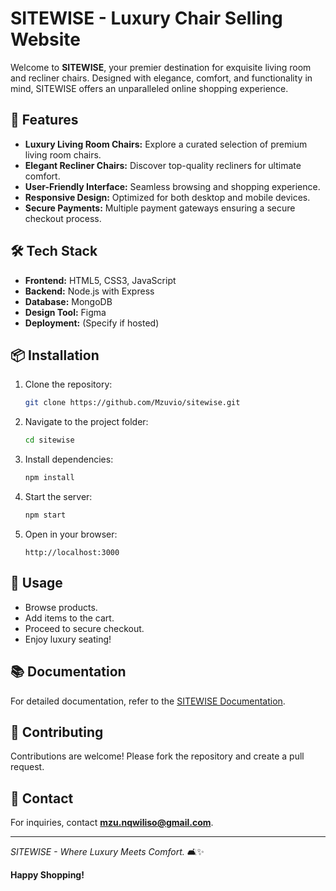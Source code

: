 # SITEWISE - Luxury Chair Selling Website

Welcome to **SITEWISE**, your premier destination for exquisite living room and recliner chairs. Designed with elegance, comfort, and functionality in mind, SITEWISE offers an unparalleled online shopping experience.

## 🚀 Features
- **Luxury Living Room Chairs:** Explore a curated selection of premium living room chairs.
- **Elegant Recliner Chairs:** Discover top-quality recliners for ultimate comfort.
- **User-Friendly Interface:** Seamless browsing and shopping experience.
- **Responsive Design:** Optimized for both desktop and mobile devices.
- **Secure Payments:** Multiple payment gateways ensuring a secure checkout process.

## 🛠️ Tech Stack
- **Frontend:** HTML5, CSS3, JavaScript
- **Backend:** Node.js with Express
- **Database:** MongoDB
- **Design Tool:** Figma
- **Deployment:** (Specify if hosted)

## 📦 Installation
1. Clone the repository:
   ```bash
   git clone https://github.com/Mzuvio/sitewise.git
   ```
2. Navigate to the project folder:
   ```bash
   cd sitewise
   ```
3. Install dependencies:
   ```bash
   npm install
   ```
4. Start the server:
   ```bash
   npm start
   ```
5. Open in your browser:
   ```
   http://localhost:3000
   ```

## 🌟 Usage
- Browse products.
- Add items to the cart.
- Proceed to secure checkout.
- Enjoy luxury seating!

## 📚 Documentation
For detailed documentation, refer to the [SITEWISE Documentation](#).

## 🤝 Contributing
Contributions are welcome! Please fork the repository and create a pull request.

## 📧 Contact
For inquiries, contact **[mzu.nqwiliso@gmail.com](mailto:mzu.nqwiliso@gmail.com)**.

---
*SITEWISE - Where Luxury Meets Comfort.* 🛋️✨

**Happy Shopping!**
